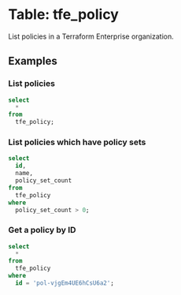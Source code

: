 # Table: tfe_policy

List policies in a Terraform Enterprise organization.
## Examples

### List policies

```sql
select
  *
from
  tfe_policy;
```

### List policies which have policy sets

```sql
select
  id,
  name,
  policy_set_count
from
  tfe_policy
where
  policy_set_count > 0;
```

### Get a policy by ID

```sql
select
  *
from
  tfe_policy
where
  id = 'pol-vjgEm4UE6hCsU6a2';
```
